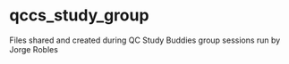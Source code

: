 # qccs_study_group
Files shared and created during QC Study Buddies group sessions run by Jorge Robles
